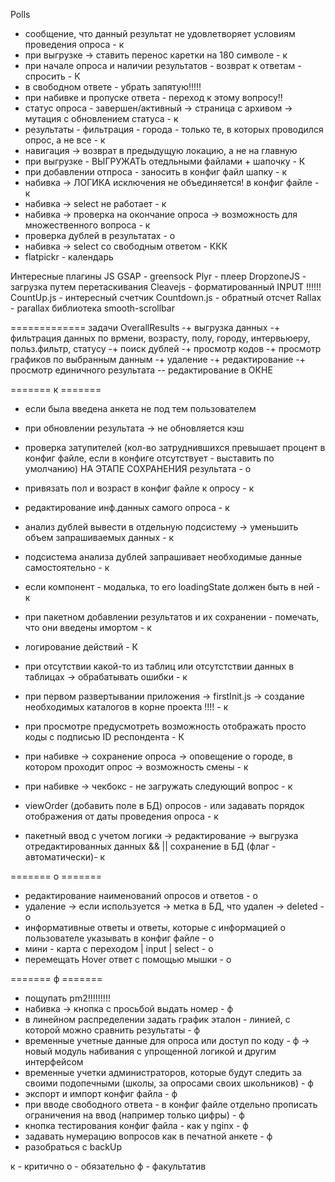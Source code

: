 Polls
+ сообщение, что данный результат не удовлетворяет условиям проведения опроса - к
+ при выгрузке -> ставить перенос каретки на 180 символе - к
+ при начале опроса и наличии результатов - возврат к ответам - спросить - К
+ в свободном ответе - убрать запятую!!!!!
+ при набивке и пропуске ответа - переход к этому вопросу!!
+ статус опроса - завершен/активный -> страница с архивом -> мутация с обновлением статуса - к
+ результаты - фильтрация - города - только те, в которых проводился опрос, а не все - к
+ навигация -> возврат в предыдущую локацию, а не на главную
+ при выгрузке - ВЫГРУЖАТЬ отедльными файлами + шапочку - К
+ при добавлении отпроса - заносить в конфиг файл шапку - к
+ набивка -> ЛОГИКА исключения не объединяется! в конфиг файле - к
+ набивка -> select не работает - к
+ набивка -> проверка на окончание опроса -> возможность для множественного вопроса - к
+ проверка дублей в результатах - о
+ набивка -> select со свободным ответом - ККК
+ flatpickr - календарь

Интересные плагины JS
GSAP - greensock
Plyr - плеер
DropzoneJS - загрузка путем перетаскивания
Cleavejs - форматированный INPUT !!!!!!
CountUp.js - интересный счетчик
Countdown.js - обратный отсчет
Rallax - parallax библиотека
smooth-scrollbar

=============
задачи OverallResults 
-+ выгрузка данных
-+ фильтрация данных по врмени, возрасту, полу, городу, интервьюеру, польз.фильтр, статусу
-+ поиск дублей
-+ просмотр кодов
-+ просмотр графиков по выбранным данным
-+ удаление
-+ редактирование
-+ просмотр единичного результата
-- редактирование в ОКНЕ

======= к =======
- если была введена анкета не под тем пользователем
- при обновлении результата -> не обновляется кэш
- проверка затупителей (кол-во затруднившихся превышает процент в конфиг файле, если в конфиге отсутствует - выставить по умолчанию) НА ЭТАПЕ СОХРАНЕНИЯ результата - о
- привязать пол и возраст в конфиг файле к опросу - к
- редактирование инф.данных самого опроса - к

- анализ дублей вывести в отдельную подсистему -> уменьшить объем запрашиваемых данных - к
- подсистема анализа дублей запрашивает необходимые данные самостоятельно - к

- если компонент - модалька, то его loadingState должен быть в ней - к
- при пакетном добавлении результатов и их сохранении - помечать, что они введены имортом - к 

- логирование действий - К
- при отсутствии какой-то из таблиц или отсутстствии данных в таблицах -> обрабатывать ошибки - к
- при первом развертывании приложения -> firstInit.js -> создание необходимых каталогов в корне проекта !!!! - к

- при просмотре предусмотреть возможность отображать просто коды с подписью ID респондента - К

- при набивке -> сохранение опроса -> оповещение о городе, в котором проходит опрос -> возможность смены - к 
- при набивке -> чекбокс - не загружать следующий вопрос - к
- viewOrder (добавить поле в БД) опросов - или задавать порядок отображения от даты проведения опроса - к

- пакетный ввод с учетом логики -> редактирование -> выгрузка отредактированных данных && || сохранение в БД (флаг - автоматически)- к

======= о =======
- редактирование наименований опросов и ответов - о
- удаление -> если используется -> метка в БД, что удален -> deleted - о
- информативные ответы и ответы, которые с информацией о пользователе указывать в конфиг файле - о
- мини - карта с переходом | input | select - о
- перемещать Hover ответ с помощью мышки - о

======= ф =======
- пощупать pm2!!!!!!!!!
- набивка -> кнопка с просьбой выдать номер - ф
- в линейном распределении задать график эталон - линией, с которой можно сравнить результаты - ф
- временные учетные данные для опроса или доступ по коду - ф -> новый модуль набивания с упрощенной логикой и другим интерфейсом
- временные учетки администраторов, которые будут следить за своими подопечными (школы, за опросами своих школьников) - ф 
- экспорт и импорт конфиг файла - ф
- при вводе свободного ответа - в конфиг файле отдельно прописать ограничения на ввод (например только цифры) - ф
- кнопка тестирования конфиг файла - как у nginx - ф
- задавать нумерацию вопросов как в печатной анкете - ф
- разобраться с backUp






к - критично
о - обязательно
ф - факультатив